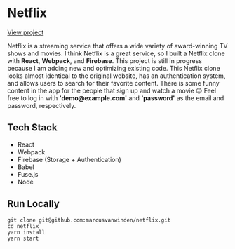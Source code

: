 <h1>Netflix</h1>

<p><a href="https://marcusvanwinden-netflix.web.app">View project</a></p>

<p>Netflix is a streaming service that offers a wide variety of award-winning TV shows and movies. I think Netflix is a great service, so I built a Netflix clone with <b>React</b>, <b>Webpack</b>, and <b>Firebase</b>. This project is still in progress because I am adding new and optimizing existing code. This Netflix clone looks almost identical to the original website, has an authentication system, and allows users to search for their favorite content. There is some funny content in the app for the people that sign up and watch a movie 😉 Feel free to log in with <b>'demo@example.com'</b> and <b>'password'</b> as the email and password, respectively.</p>

<h2>Tech Stack</h2>
<ul>
  <li>React</li>
  <li>Webpack</li>
  <li>Firebase (Storage + Authentication)</li>
  <li>Babel</li>
  <li>Fuse.js</li>
  <li>Node</li>
</ul>

<h2>Run Locally</h2>

```
git clone git@github.com:marcusvanwinden/netflix.git
cd netflix
yarn install
yarn start
```
